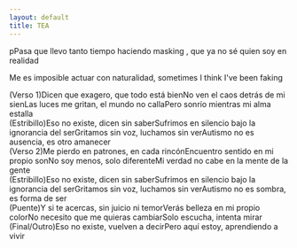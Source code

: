 ```yaml
---
layout: default
title: TEA
---
```




pPasa que llevo tanto tiempo haciendo masking , que ya no sé quien soy en realidad

Me es imposible actuar con naturalidad, sometimes I think I've been faking

(Verso 1)Dicen que exagero, que todo está bienNo ven el caos detrás de mi sienLas luces me gritan, el mundo no callaPero sonrío mientras mi alma estalla  
(Estribillo)Eso no existe, dicen sin saberSufrimos en silencio bajo la ignorancia del serGritamos sin voz, luchamos sin verAutismo no es ausencia, es otro amanecer  
(Verso 2)Me pierdo en patrones, en cada rincónEncuentro sentido en mi propio sonNo soy menos, solo diferenteMi verdad no cabe en la mente de la gente  
(Estribillo)Eso no existe, dicen sin saberSufrimos en silencio bajo la ignorancia del serGritamos sin voz, luchamos sin verAutismo no es sombra, es forma de ser  
(Puente)Y si te acercas, sin juicio ni temorVerás belleza en mi propio colorNo necesito que me quieras cambiarSolo escucha, intenta mirar  
(Final/Outro)Eso no existe, vuelven a decirPero aquí estoy, aprendiendo a vivir
